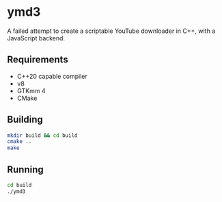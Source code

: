 # ymd3

A failed attempt to create a scriptable YouTube downloader in C++, with a JavaScript backend.

## Requirements

* C++20 capable compiler
* v8
* GTKmm 4
* CMake

## Building

```sh
mkdir build && cd build
cmake ..
make
```

## Running

```sh
cd build
./ymd3
```